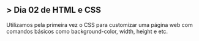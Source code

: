





## > Dia 02 de HTML e CSS

Utilizamos pela primeira vez o CSS para customizar uma página web com comandos básicos como background-color, width, height e etc.
 
